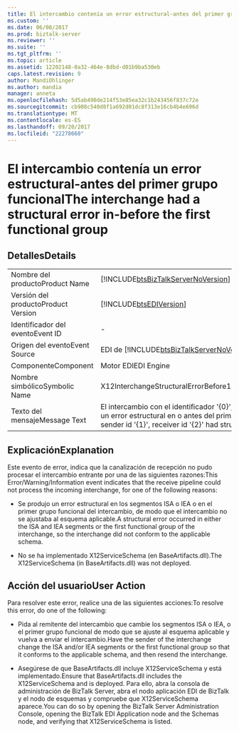 ```yaml
---
title: El intercambio contenía un error estructural-antes del primer grupo funcional | Documentos de Microsoft
ms.custom: ''
ms.date: 06/08/2017
ms.prod: biztalk-server
ms.reviewer: ''
ms.suite: ''
ms.tgt_pltfrm: ''
ms.topic: article
ms.assetid: 12202148-0a32-464e-8dbd-d01b9ba530eb
caps.latest.revision: 9
author: MandiOhlinger
ms.author: mandia
manager: anneta
ms.openlocfilehash: 5d5ab490de214f53e85ea32c1b243456f837c72e
ms.sourcegitcommit: cb908c540d8f1a692d01dc8f313e16cb4b4e696d
ms.translationtype: MT
ms.contentlocale: es-ES
ms.lasthandoff: 09/20/2017
ms.locfileid: "22278660"
---
```

# <a name="the-interchange-had-a-structural-error-in-before-the-first-functional-group"></a><span data-ttu-id="38251-102">El intercambio contenía un error estructural-antes del primer grupo funcional</span><span class="sxs-lookup"><span data-stu-id="38251-102">The interchange had a structural error in-before the first functional group</span></span>
## <a name="details"></a><span data-ttu-id="38251-103">Detalles</span><span class="sxs-lookup"><span data-stu-id="38251-103">Details</span></span>  
  
|||  
|-|-|  
|<span data-ttu-id="38251-104">Nombre del producto</span><span class="sxs-lookup"><span data-stu-id="38251-104">Product Name</span></span>|[!INCLUDE[btsBizTalkServerNoVersion](../includes/btsbiztalkservernoversion-md.md)]|  
|<span data-ttu-id="38251-105">Versión del producto</span><span class="sxs-lookup"><span data-stu-id="38251-105">Product Version</span></span>|[!INCLUDE[btsEDIVersion](../includes/btsediversion-md.md)]|  
|<span data-ttu-id="38251-106">Identificador del evento</span><span class="sxs-lookup"><span data-stu-id="38251-106">Event ID</span></span>|-|  
|<span data-ttu-id="38251-107">Origen del evento</span><span class="sxs-lookup"><span data-stu-id="38251-107">Event Source</span></span>|<span data-ttu-id="38251-108">EDI de [!INCLUDE[btsBizTalkServerNoVersion](../includes/btsbiztalkservernoversion-md.md)]</span><span class="sxs-lookup"><span data-stu-id="38251-108">[!INCLUDE[btsBizTalkServerNoVersion](../includes/btsbiztalkservernoversion-md.md)] EDI</span></span>|  
|<span data-ttu-id="38251-109">Componente</span><span class="sxs-lookup"><span data-stu-id="38251-109">Component</span></span>|<span data-ttu-id="38251-110">Motor EDI</span><span class="sxs-lookup"><span data-stu-id="38251-110">EDI Engine</span></span>|  
|<span data-ttu-id="38251-111">Nombre simbólico</span><span class="sxs-lookup"><span data-stu-id="38251-111">Symbolic Name</span></span>|<span data-ttu-id="38251-112">X12InterchangeStructuralErrorBefore1stGroup</span><span class="sxs-lookup"><span data-stu-id="38251-112">X12InterchangeStructuralErrorBefore1stGroup</span></span>|  
|<span data-ttu-id="38251-113">Texto del mensaje</span><span class="sxs-lookup"><span data-stu-id="38251-113">Message Text</span></span>|<span data-ttu-id="38251-114">El intercambio con el identificador '{0}', Id. de remitente '{1}', Id. de destinatario '{2}' contenía un error estructural en o antes del primer grupo funcional</span><span class="sxs-lookup"><span data-stu-id="38251-114">The interchange with id '{0}', with sender id '{1}', receiver id '{2}' had structural error in/before the first functional group</span></span>|  
  
## <a name="explanation"></a><span data-ttu-id="38251-115">Explicación</span><span class="sxs-lookup"><span data-stu-id="38251-115">Explanation</span></span>  
 <span data-ttu-id="38251-116">Este evento de error,  indica que la canalización de recepción no pudo procesar el intercambio entrante por una de las siguientes razones:</span><span class="sxs-lookup"><span data-stu-id="38251-116">This Error/Warning/Information event indicates that the receive pipeline could not process the incoming interchange, for one of the following reasons:</span></span>  
  
-   <span data-ttu-id="38251-117">Se produjo un error estructural en los segmentos ISA o IEA o en el primer grupo funcional del intercambio, de modo que el intercambio no se ajustaba al esquema aplicable.</span><span class="sxs-lookup"><span data-stu-id="38251-117">A structural error occurred in either the ISA and IEA segments or the first functional group of the interchange, so the interchange did not conform to the applicable schema.</span></span>  
  
-   <span data-ttu-id="38251-118">No se ha implementado X12ServiceSchema (en BaseArtifacts.dll).</span><span class="sxs-lookup"><span data-stu-id="38251-118">The X12ServiceSchema (in BaseArtifacts.dll) was not deployed.</span></span>  
  
## <a name="user-action"></a><span data-ttu-id="38251-119">Acción del usuario</span><span class="sxs-lookup"><span data-stu-id="38251-119">User Action</span></span>  
 <span data-ttu-id="38251-120">Para resolver este error, realice una de las siguientes acciones:</span><span class="sxs-lookup"><span data-stu-id="38251-120">To resolve this error, do one of the following:</span></span>  
  
-   <span data-ttu-id="38251-121">Pida al remitente del intercambio que cambie los segmentos ISA o IEA, o el primer grupo funcional de modo que se ajuste al esquema aplicable y vuelva a enviar el intercambio.</span><span class="sxs-lookup"><span data-stu-id="38251-121">Have the sender of the interchange change the ISA and/or IEA segments or the first functional group so that it conforms to the applicable schema, and then resend the interchange.</span></span>  
  
-   <span data-ttu-id="38251-122">Asegúrese de que BaseArtifacts.dll incluye X12ServiceSchema y está implementado.</span><span class="sxs-lookup"><span data-stu-id="38251-122">Ensure that BaseArtifacts.dll includes the X12ServiceSchema and is deployed.</span></span> <span data-ttu-id="38251-123">Para ello, abra la consola de administración de BizTalk Server, abra el nodo aplicación EDI de BizTalk y el nodo de esquemas y compruebe que X12ServiceSchema aparece.</span><span class="sxs-lookup"><span data-stu-id="38251-123">You can do so by opening the BizTalk Server Administration Console, opening the BizTalk EDI Application node and the Schemas node, and verifying that X12ServiceSchema is listed.</span></span>